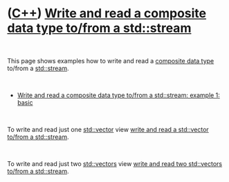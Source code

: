 
 

 

 

 

 

([C++](Cpp.md)) [Write and read a composite data type to/from a std::stream](CppCompositeDataTypeToStream.md)
===============================================================================================================

 

This page shows examples how to write and read a [composite data
type](CppCompositeDataType.md) to/from a [std::stream](CppStream.md).

 

-   [Write and read a composite data type to/from a std::stream: example
    1: basic](CppCompositeDataTypeToStreamExample1.md)

 

To write and read just one [std::vector](CppVector.md) view [write and
read a std::vector to/from a std::stream](CppVectorToStream.md).

 

To write and read just two [std::vectors](CppVector.md) view [write and
read two std::vectors to/from a std::stream](CppVectorsToStream.md).

 

 

 

 

 

 

